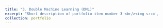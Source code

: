 ```yaml
---
title: "3. Double Machine Learning (DML)"
excerpt: "Short description of portfolio item number 3 <br/><img src='/images/500x300.png'>"
collection: portfolio
---
```

